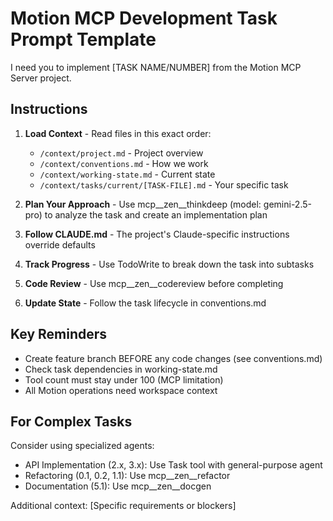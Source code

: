 # Motion MCP Development Task Prompt Template

  I need you to implement [TASK NAME/NUMBER] from the Motion MCP Server project.

  ## Instructions

  1. **Load Context** - Read files in this exact order:
     - `/context/project.md` - Project overview
     - `/context/conventions.md` - How we work
     - `/context/working-state.md` - Current state
     - `/context/tasks/current/[TASK-FILE].md` - Your specific task

  2. **Plan Your Approach** - Use mcp__zen__thinkdeep (model: gemini-2.5-pro) to analyze the task and create an implementation plan

  3. **Follow CLAUDE.md** - The project's Claude-specific instructions override defaults

  4. **Track Progress** - Use TodoWrite to break down the task into subtasks

  5. **Code Review** - Use mcp__zen__codereview before completing

  6. **Update State** - Follow the task lifecycle in conventions.md

  ## Key Reminders
  - Create feature branch BEFORE any code changes (see conventions.md)
  - Check task dependencies in working-state.md
  - Tool count must stay under 100 (MCP limitation)
  - All Motion operations need workspace context

  ## For Complex Tasks
  Consider using specialized agents:
  - API Implementation (2.x, 3.x): Use Task tool with general-purpose agent
  - Refactoring (0.1, 0.2, 1.1): Use mcp__zen__refactor
  - Documentation (5.1): Use mcp__zen__docgen

  Additional context: [Specific requirements or blockers]
